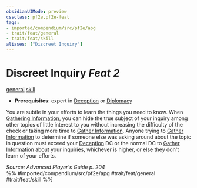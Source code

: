 ```yaml
---
obsidianUIMode: preview
cssclass: pf2e,pf2e-feat
tags:
- imported/compendium/src/pf2e/apg
- trait/feat/general
- trait/feat/skill
aliases: ["Discreet Inquiry"]
---
```

# Discreet Inquiry  *Feat 2*  
[general](general.md)  [skill](skill.md)  

- **Prerequisites**: expert in [Deception](../skills.md#Deception) or [Diplomacy](../skills.md#Diplomacy)

You are subtle in your efforts to learn the things you need to know. When [Gathering Information](gather-information.md), you can hide the true subject of your inquiry among other topics of little interest to you without increasing the difficulty of the check or taking more time to [Gather Information](gather-information.md). Anyone trying to [Gather Information](gather-information.md) to determine if someone else was asking around about the topic in question must exceed your [Deception](../skills.md#Deception) DC or the normal DC to [Gather Information](gather-information.md) about your inquiries, whichever is higher, or else they don't learn of your efforts.

*Source: Advanced Player's Guide p. 204*  
%% #imported/compendium/src/pf2e/apg #trait/feat/general #trait/feat/skill %%